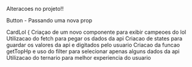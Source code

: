 Alteracoes no projeto!!

Button - Passando uma nova prop


CardLol {
    Criaçao de um novo componente para exibir campeoes do lol
    Utilizacao do fetch para pegar os dados da api
    Criacao de states para guardar os valores da api e digitados pelo usuario
    Criacao da funcao getTopHp e uso do filter para selecionar apenas alguns dados da api
    Utilizacao do ternario para melhor experiencia do usuario

